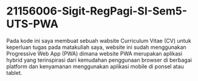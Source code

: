 # 21156006-Sigit-RegPagi-SI-Sem5-UTS-PWA
Pada kode ini saya membuat sebuah wabsite Curriculum Vitae (CV) untuk keperluan tugas pada matakuliah saya, website ini sudah menggunakan Progressive Web App (PWA) dimana website PWA merupakan aplikasi hybrid yang terinspirasi dari kemudahan penggunaan browser di berbagai platform dan kenyamanan menggunakan aplikasi mobile di ponsel atau tablet.
